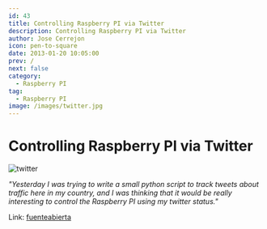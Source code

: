 ```yaml
---
id: 43
title: Controlling Raspberry PI via Twitter
description: Controlling Raspberry PI via Twitter
author: Jose Cerrejon
icon: pen-to-square
date: 2013-01-20 10:05:00
prev: /
next: false
category:
  - Raspberry PI
tag:
  - Raspberry PI
image: /images/twitter.jpg
---
```


# Controlling Raspberry PI via Twitter

![twitter](/images/twitter.jpg)

*"Yesterday I was trying to write a small python script to track tweets about traffic here in my country, and I was thinking that it would be really interesting to control the Raspberry PI using my twitter status."*

Link: [fuenteabierta](http://fuenteabierta.teubi.co/2013/01/controlling-raspberry-pi-via-twitter.html)


